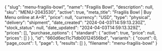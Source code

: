 {
  "slug": "menu-fragilis-bowl",
  "name": "Fragilis Bowl",
  "description": null,
  "sku": "MENU-2043530",
  "active": true,
  "meta_title": "Fragilis Bowl | Buy Menu online at A+R",
  "price": null,
  "currency": "USD",
  "type": "physical",
  "delivery": "shipment",
  "date_created": "2024-04-03T14:59:13.230Z",
  "stock_status": null,
  "date_updated": "2024-04-03T14:59:13.329Z",
  "prices": [],
  "purchase_options": {
    "standard": {
      "active": true,
      "price": null,
      "prices": []
    }
  },
  "id": "660d6ec11c71db00124556bd",
  "variants": {
    "count": 0,
    "page_count": 1,
    "page": 1,
    "results": []
  },
  "filename": "menu-fragilis-bowl"
}